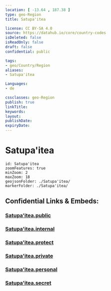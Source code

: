 ```yaml
---
location: [ -13.64 , 187.38 ] 
type: geo-Region
title: Satupa'itea

license: CC BY-SA 4.0
source: https://datahub.io/core/country-codes
isDeleted: false
isReadOnly: false
draft: false
confidential: public

tags:
- geo/Country/Region
aliases:
- Satupa'itea

Languages:
- de

cssclasses: geo-Region
publish: true
linkTitle: 
keywords: 
layout: 
publishDate: 
expiryDate: 
---
```


# Satupa'itea

```leaflet
id: Satupa'itea
zoomFeatures: true 
minZoom: 2 
maxZoom: 18
geojsonFolder: ./Satupa'itea/
markerFolder: ./Satupa'itea/
```


## Confidential Links & Embeds: 

### [Satupa'itea.public](/_public/\Earth\Continent\Oceania\Polynesia\Samoa\Districts~SamoaSatupa'itea.public.md) 

### [Satupa'itea.internal](/_internal/\Earth\Continent\Oceania\Polynesia\Samoa\Districts~SamoaSatupa'itea.internal.md) 

### [Satupa'itea.protect](/_protect/\Earth\Continent\Oceania\Polynesia\Samoa\Districts~SamoaSatupa'itea.protect.md) 

### [Satupa'itea.private](/_private/\Earth\Continent\Oceania\Polynesia\Samoa\Districts~SamoaSatupa'itea.private.md) 

### [Satupa'itea.personal](/_personal/\Earth\Continent\Oceania\Polynesia\Samoa\Districts~SamoaSatupa'itea.personal.md) 

### [Satupa'itea.secret](/_secret/\Earth\Continent\Oceania\Polynesia\Samoa\Districts~SamoaSatupa'itea.secret.md)

